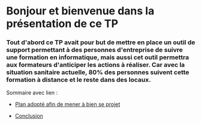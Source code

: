 # Bonjour et bienvenue dans la présentation de ce TP

### Tout d'abord ce TP avait pour but de mettre en place un outil de support permettant à des personnes d'entreprise de suivre une formation en informatique, mais aussi cet outil permettra aux formateurs d'anticiper les actions à réaliser. Car avec la situation sanitaire actuelle, 80% des personnes suivent cette formation à distance et le reste dans des locaux.


Sommaire avec lien : 
 * [Plan adopté afin de mener à bien se projet](https://github.com/kevinguyodo/Linux-deuxieme-annee/blob/main/TP1/Plan.md)

 * [Conclusion](https://github.com/kevinguyodo/Linux-deuxieme-annee/blob/main/TP1/conclusion.md)
